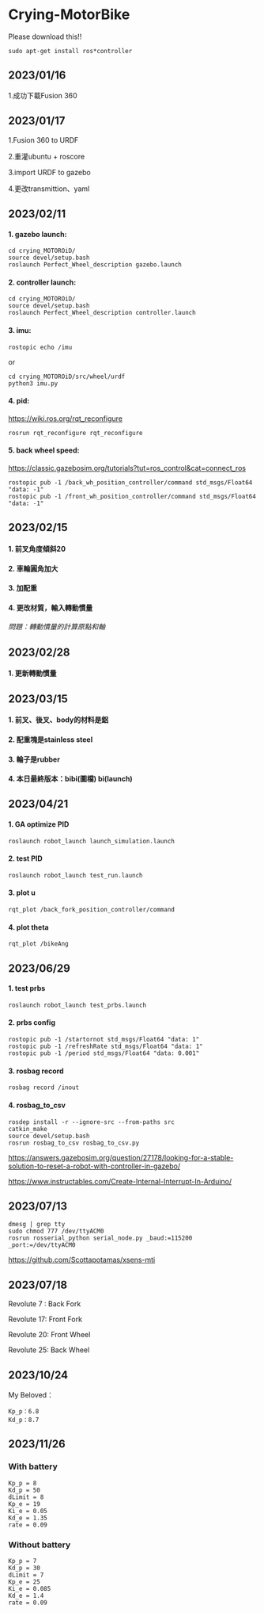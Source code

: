 # Crying-MotorBike

Please download this!!

    sudo apt-get install ros*controller

## 2023/01/16
1.成功下載Fusion 360

## 2023/01/17 
1.Fusion 360 to URDF

2.重灌ubuntu + roscore

3.import URDF to gazebo

4.更改transmittion、yaml

## 2023/02/11 

#### 1. gazebo launch:

    cd crying_MOTOROiD/
    source devel/setup.bash
    roslaunch Perfect_Wheel_description gazebo.launch
    
#### 2. controller launch:

    cd crying_MOTOROiD/
    source devel/setup.bash
    roslaunch Perfect_Wheel_description controller.launch
    
#### 3. imu:

    rostopic echo /imu
    
or
    
    cd crying_MOTOROiD/src/wheel/urdf
    python3 imu.py
    
#### 4. pid:
https://wiki.ros.org/rqt_reconfigure

    rosrun rqt_reconfigure rqt_reconfigure
    
#### 5. back wheel speed:
https://classic.gazebosim.org/tutorials?tut=ros_control&cat=connect_ros

    rostopic pub -1 /back_wh_position_controller/command std_msgs/Float64 "data: -1"
    rostopic pub -1 /front_wh_position_controller/command std_msgs/Float64 "data: -1"

    
## 2023/02/15 

#### 1. 前叉角度傾斜20

#### 2. 車輪圓角加大

#### 3. 加配重

#### 4. 更改材質，輸入轉動慣量

*問題：轉動慣量的計算原點和軸*


## 2023/02/28

#### 1. 更新轉動慣量

## 2023/03/15

#### 1. 前叉、後叉、body的材料是鋁
#### 2. 配重塊是stainless steel
#### 3. 輪子是rubber
#### 4. 本日最終版本：bibi(圖檔) bi(launch)

## 2023/04/21
#### 1. GA optimize PID

    roslaunch robot_launch launch_simulation.launch 
    
#### 2. test PID

    roslaunch robot_launch test_run.launch 
    
#### 3. plot u

    rqt_plot /back_fork_position_controller/command  

#### 4. plot theta   

    rqt_plot /bikeAng

## 2023/06/29
#### 1. test prbs

    roslaunch robot_launch test_prbs.launch 

#### 2. prbs config

    rostopic pub -1 /startornot std_msgs/Float64 "data: 1"
    rostopic pub -1 /refreshRate std_msgs/Float64 "data: 1"
    rostopic pub -1 /period std_msgs/Float64 "data: 0.001"

#### 3. rosbag record

    rosbag record /inout
    
#### 4. rosbag_to_csv

    rosdep install -r --ignore-src --from-paths src
    catkin_make
    source devel/setup.bash
    rosrun rosbag_to_csv rosbag_to_csv.py
    

https://answers.gazebosim.org/question/27178/looking-for-a-stable-solution-to-reset-a-robot-with-controller-in-gazebo/

https://www.instructables.com/Create-Internal-Interrupt-In-Arduino/

## 2023/07/13

    dmesg | grep tty
    sudo chmod 777 /dev/ttyACM0
    rosrun rosserial_python serial_node.py _baud:=115200 _port:=/dev/ttyACM0

https://github.com/Scottapotamas/xsens-mti

## 2023/07/18
Revolute 7 : Back Fork

Revolute 17: Front Fork

Revolute 20: Front Wheel

Revolute 25: Back Wheel

## 2023/10/24
My Beloved：

    Kp_p：6.8
    Kd_p：8.7

## 2023/11/26
### With battery

    Kp_p = 8
    Kd_p = 50
    dLimit = 8
    Kp_e = 19
    Ki_e = 0.05
    Kd_e = 1.35
    rate = 0.09

### Without battery

    Kp_p = 7
    Kd_p = 30
    dLimit = 7
    Kp_e = 25
    Ki_e = 0.085
    Kd_e = 1.4
    rate = 0.09
    

